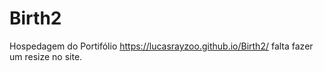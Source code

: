# Birth2
Hospedagem do Portifólio
https://lucasrayzoo.github.io/Birth2/
falta fazer um resize no site.
